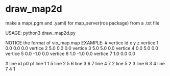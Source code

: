 # draw_map2d
make a map(.pgm and .yaml)  for map_server(ros package) from a .txt file 

USAGE:
python3 draw_map2d.py

NOTICE the format of vio_map.map
EXAMPLE:
\# vertice id x y z
vertice 1 0.0 0.0 0.0
vertice 2 5.0 0.0 0.0
vertice 3 5.0 5.0 0.0
vertice 4 0.0 5.0 0.0
vertice 5 0.0 -1.0 0.0
vertice 6 1.0 -1.0 0.0
vertice 7 1.0 0.0 0.0

\# line id p0 p1
line 1 1 5
line 2 5 6
line 3 6 7
line 4 7 2
line 5 2 3
line 6 3 4
line 7 4 1
